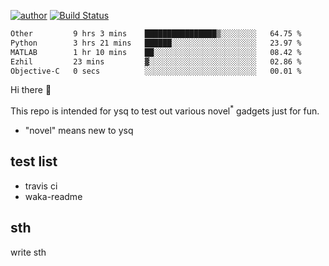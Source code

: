 [![author](https://img.shields.io/badge/author-ysq-green)](https://github.com/Yang-Shiqin)
[![Build Status](https://app.travis-ci.com/Yang-Shiqin/testall.svg?branch=main)](https://app.travis-ci.com/Yang-Shiqin/testall)

<!--START_SECTION:waka-->

```txt
Other         9 hrs 3 mins    ████████████████▒░░░░░░░░   64.75 %
Python        3 hrs 21 mins   ██████░░░░░░░░░░░░░░░░░░░   23.97 %
MATLAB        1 hr 10 mins    ██░░░░░░░░░░░░░░░░░░░░░░░   08.42 %
Ezhil         23 mins         ▓░░░░░░░░░░░░░░░░░░░░░░░░   02.86 %
Objective-C   0 secs          ░░░░░░░░░░░░░░░░░░░░░░░░░   00.01 %
```

<!--END_SECTION:waka-->

Hi there 👋

This repo is intended for ysq to test out various novel<sup>*</sup> gadgets just for fun.

- "novel" means new to ysq

## test list
- travis ci
- waka-readme


## sth
write sth

